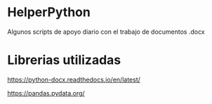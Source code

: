# HelperPython
Algunos scripts de apoyo diario con el trabajo de documentos .docx

# Librerias utilizadas

https://python-docx.readthedocs.io/en/latest/

https://pandas.pydata.org/
